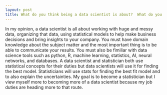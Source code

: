 ```yaml
---
layout: post
title: What do you think being a data scientist is about?  What do you see as the major duties and/or knowledge areas?  What differences/similarities do you see between data scientists and statisticians?  How do you view yourself in relation to these two areas?
---
```


In my opinion, a data scientist is all about working with huge and messy data, organizing that data, using statistical models to help make business decisions and bring insights to your company. You must have domain knowledge about the subject matter and the most important thing is to be able to communicate your results. You must also be fimiliar with data science tools such as python, R, machine learning, statistics, AI, neural networks, and databases. A data scientist and statistician both use statistical concepts for their duties but data scientists will use it for finding the best model. Statisticians will use stats for finding the best fit model and to also explain the uncertainties. My goal is to become a statistician but I view myself more to becoming more of a data scientist because my job duties are heading more to that route.

